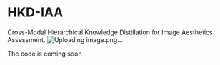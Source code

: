# HKD-IAA
Cross-Modal Hierarchical Knowledge Distillation for Image Aesthetics Assessment.
![Uploading image.png…]()

The code is coming soon



